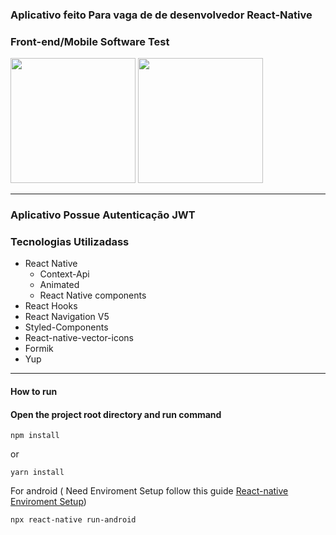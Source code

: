 ### Aplicativo feito Para vaga de de desenvolvedor React-Native

### Front-end/Mobile Software Test

<img src="app-images/app-image-01.png" width="200"/>
<img src="app-images/app-image-02.png" width="200"/>

---

### Aplicativo Possue Autenticação JWT

### Tecnologias Utilizadass

- React Native
  - Context-Api
  - Animated
  - React Native components
- React Hooks
- React Navigation V5
- Styled-Components
- React-native-vector-icons
- Formik
- Yup
---
#### How to run

#### Open the project root directory and run command

``` 
npm install
```
or

```
yarn install
```

For android ( Need Enviroment Setup follow this guide 
[React-native Enviroment Setup](https://reactnative.dev/docs/environment-setup 'site'))

```
npx react-native run-android
```
